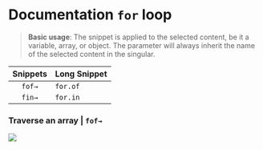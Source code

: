 # Documentation `for` loop
> **Basic usage**: The snippet is applied to the selected content, be it a variable, array, or object. The parameter will always inherit the name of the selected content in the singular.

| Snippets    | Long Snippet   |
|:-----------:| -------------- |
| `fof→`      | `for.of`       |
| `fin→`      | `for.in`       |

### Traverse an array  | `fof→`
![](https://xgjzloifyvgpbmyonaya.supabase.co/storage/v1/object/public/files/rmtzPptRdw/original)